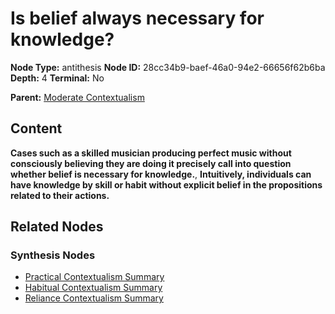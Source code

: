 # Is belief always necessary for knowledge?

**Node Type:** antithesis
**Node ID:** 28cc34b9-baef-46a0-94e2-66656f62b6ba
**Depth:** 4
**Terminal:** No

**Parent:** [Moderate Contextualism](moderate-contextualism-synthesis-f9603b00-ac0c-406b-962a-7886cc0cd2cc.md)

## Content

**Cases such as a skilled musician producing perfect music without consciously believing they are doing it precisely call into question whether belief is necessary for knowledge.**, **Intuitively, individuals can have knowledge by skill or habit without explicit belief in the propositions related to their actions.**

## Related Nodes

### Synthesis Nodes

- [Practical Contextualism Summary](practical-contextualism-summary-synthesis-003e880f-56c8-46ba-b899-4ad92e48e5f4.md)
- [Habitual Contextualism Summary](habitual-contextualism-summary-synthesis-e8cea980-358d-48dc-a9fe-04079891dd44.md)
- [Reliance Contextualism Summary](reliance-contextualism-summary-synthesis-94e1a1d0-8b0d-4624-88c6-a46ae05bc98b.md)

